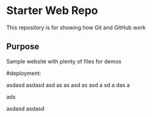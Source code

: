 # Starter Web Repo

This repository is for showing how Git and GitHub work

## Purpose

Sample website with plenty of files for demos

#deployment:

asdasd asdasd asd as as asd 
as
asd
a
sd
a
das
a

ads

asdasd
asdasd
